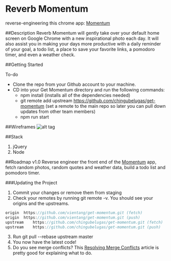 [Momentum]: https://momentumdash.com/
[Get Momentum]: https://github.com/chingubelugas/get-momentum
[Resolving Merge Conflicts]: https://help.github.com/articles/resolving-merge-conflicts-after-a-git-rebase/

# Reverb Momentum
reverse-engineering this chrome app: [Momentum][] 

##Description
Reverb Momentum will gently take over your default home screen on Google Chrome with a new inspirational photo each day. It will also assist you in making your days more productive with a daily reminder of your goal, a todo list, a place to save your favorite links, a pomodoro timer, and even a weather check. 

##Getting Started

To-do
- Clone the repo from your Github account to your machine. 
- CD into your Get Momentum directory and run the following commands:
  - npm install (installs all of the dependencies needed)
  - git remote add upstream https://github.com/chingubelugas/get-momentum (set a remote to the main repo so later you can pull down updates from other team members)
  - npm run start

##Wireframes
![alt tag](https://raw.githubusercontent.com/username/get-momentum/master/client/assets/wireframe1.png)

##Stack
1. jQuery
2. Node

##Roadmap
v1.0 Reverse engineer the front end of the [Momentum][] app, fetch random photos, random quotes and weather data, build a todo list and pomodoro timer.

###Updating the Project
1. Commit your changes or remove them from staging
2. Check your remotes by running git remote -v. You should see your origins and the upstreams.

```javascript
origin	https://github.com/vientang/get-momentum.git (fetch)
origin	https://github.com/vientang/get-momentum.git (push)
upstream	https://github.com/chingubelugas/get-momentum.git (fetch)
upstream	https://github.com/chingubelugas/get-momentum.git (push)
```

3. Run git pull --rebase upstream master
4. You now have the latest code! 
5. Do you see merge conflicts? This [Resolving Merge Conflicts][] article is pretty good for explaining what to do.

